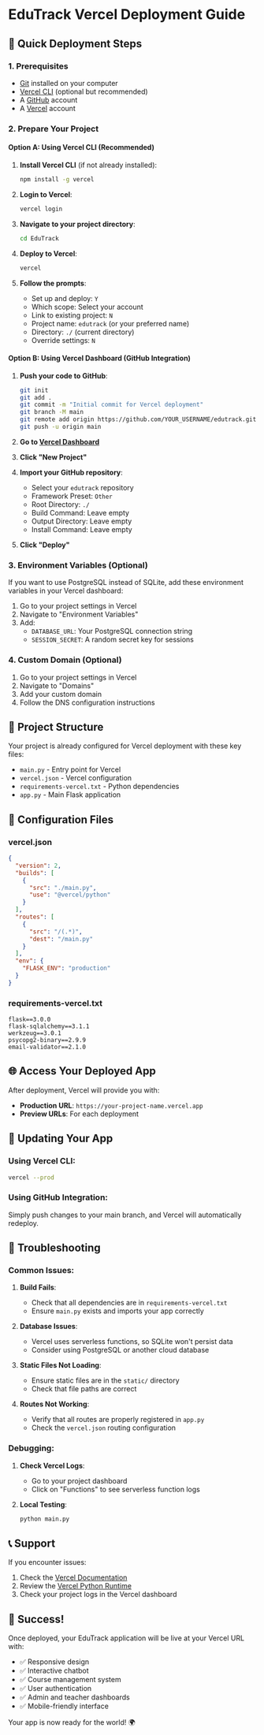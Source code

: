 # EduTrack Vercel Deployment Guide

## 🚀 Quick Deployment Steps

### 1. Prerequisites
- [Git](https://git-scm.com/) installed on your computer
- [Vercel CLI](https://vercel.com/cli) (optional but recommended)
- A [GitHub](https://github.com) account
- A [Vercel](https://vercel.com) account

### 2. Prepare Your Project

#### Option A: Using Vercel CLI (Recommended)

1. **Install Vercel CLI** (if not already installed):
   ```bash
   npm install -g vercel
   ```

2. **Login to Vercel**:
   ```bash
   vercel login
   ```

3. **Navigate to your project directory**:
   ```bash
   cd EduTrack
   ```

4. **Deploy to Vercel**:
   ```bash
   vercel
   ```

5. **Follow the prompts**:
   - Set up and deploy: `Y`
   - Which scope: Select your account
   - Link to existing project: `N`
   - Project name: `edutrack` (or your preferred name)
   - Directory: `./` (current directory)
   - Override settings: `N`

#### Option B: Using Vercel Dashboard (GitHub Integration)

1. **Push your code to GitHub**:
   ```bash
   git init
   git add .
   git commit -m "Initial commit for Vercel deployment"
   git branch -M main
   git remote add origin https://github.com/YOUR_USERNAME/edutrack.git
   git push -u origin main
   ```

2. **Go to [Vercel Dashboard](https://vercel.com/dashboard)**

3. **Click "New Project"**

4. **Import your GitHub repository**:
   - Select your `edutrack` repository
   - Framework Preset: `Other`
   - Root Directory: `./`
   - Build Command: Leave empty
   - Output Directory: Leave empty
   - Install Command: Leave empty

5. **Click "Deploy"**

### 3. Environment Variables (Optional)

If you want to use PostgreSQL instead of SQLite, add these environment variables in your Vercel dashboard:

1. Go to your project settings in Vercel
2. Navigate to "Environment Variables"
3. Add:
   - `DATABASE_URL`: Your PostgreSQL connection string
   - `SESSION_SECRET`: A random secret key for sessions

### 4. Custom Domain (Optional)

1. Go to your project settings in Vercel
2. Navigate to "Domains"
3. Add your custom domain
4. Follow the DNS configuration instructions

## 📁 Project Structure

Your project is already configured for Vercel deployment with these key files:

- `main.py` - Entry point for Vercel
- `vercel.json` - Vercel configuration
- `requirements-vercel.txt` - Python dependencies
- `app.py` - Main Flask application

## 🔧 Configuration Files

### vercel.json
```json
{
  "version": 2,
  "builds": [
    {
      "src": "./main.py",
      "use": "@vercel/python"
    }
  ],
  "routes": [
    {
      "src": "/(.*)",
      "dest": "/main.py"
    }
  ],
  "env": {
    "FLASK_ENV": "production"
  }
}
```

### requirements-vercel.txt
```
flask==3.0.0
flask-sqlalchemy==3.1.1
werkzeug==3.0.1
psycopg2-binary==2.9.9
email-validator==2.1.0
```

## 🌐 Access Your Deployed App

After deployment, Vercel will provide you with:
- **Production URL**: `https://your-project-name.vercel.app`
- **Preview URLs**: For each deployment

## 🔄 Updating Your App

### Using Vercel CLI:
```bash
vercel --prod
```

### Using GitHub Integration:
Simply push changes to your main branch, and Vercel will automatically redeploy.

## 🐛 Troubleshooting

### Common Issues:

1. **Build Fails**:
   - Check that all dependencies are in `requirements-vercel.txt`
   - Ensure `main.py` exists and imports your app correctly

2. **Database Issues**:
   - Vercel uses serverless functions, so SQLite won't persist data
   - Consider using PostgreSQL or another cloud database

3. **Static Files Not Loading**:
   - Ensure static files are in the `static/` directory
   - Check that file paths are correct

4. **Routes Not Working**:
   - Verify that all routes are properly registered in `app.py`
   - Check the `vercel.json` routing configuration

### Debugging:

1. **Check Vercel Logs**:
   - Go to your project dashboard
   - Click on "Functions" to see serverless function logs

2. **Local Testing**:
   ```bash
   python main.py
   ```

## 📞 Support

If you encounter issues:
1. Check the [Vercel Documentation](https://vercel.com/docs)
2. Review the [Vercel Python Runtime](https://vercel.com/docs/runtimes#official-runtimes/python)
3. Check your project logs in the Vercel dashboard

## 🎉 Success!

Once deployed, your EduTrack application will be live at your Vercel URL with:
- ✅ Responsive design
- ✅ Interactive chatbot
- ✅ Course management system
- ✅ User authentication
- ✅ Admin and teacher dashboards
- ✅ Mobile-friendly interface

Your app is now ready for the world! 🌍 